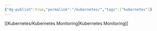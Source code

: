 ```yaml
---
{"dg-publish":true,"permalink":"/kubernetes/","tags":["kubernetes"]}
---
```


[[Kubernetes/Kubernetes Monitoring\|Kubernetes Monitoring]]
